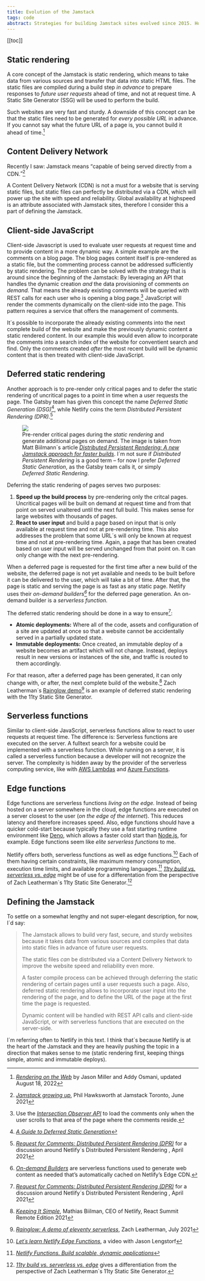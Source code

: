 ```yaml
---
title: Evolution of the Jamstack
tags: code
abstract: Strategies for building Jamstack sites evolved since 2015. How is the Jamstack defined today? 
---
```


[[toc]]

## Static rendering

A core concept of the Jamstack is static rendering, which means to take data from various sources and transfer that data into static HTML files. The static files are compiled during a build step *in advance* to prepare responses to *future user requests* ahead of time, and not at request time. A Static Site Generator (SSG) will be used to perform the build.

Such websites are very fast and sturdy. A downside of this concept can be that the static files need to be generated for *every possible URL* in advance. If you cannot say what the future URL of a page is, you cannot build it ahead of time.[^rendering]

## Content Delivery Network

Recently I saw: Jamstack means <q>capable of being served directly from a CDN.</q>[^growing-up]

A Content Delivery Network (CDN) is not a must for a website that is serving static files, but static files can perfectly be distributed via a CDN, which will power up the site with speed and reliability. Global availability at highspeed is an attribute associated with Jamstack sites, therefore I consider this a part of defining the Jamstack.

## Client-side JavaScript

Client-side Javascript is used to evaluate user requests at request time and to provide content in a more dynamic way. A simple example are the comments on a blog page. The blog pages content itself is pre-rendered as a static file, but the commenting process cannot be addressed sufficiently by static rendering. The problem can be solved with the strategy that is around since the beginning of the Jamstack: By leveraging an API that handles the dynamic creation *and* the data provisioning of comments *on demand.* That means the already existing comments will be queried with REST calls for each user who is opening a blog page.[^intersection-observer] JavaScript will render the comments dynamically on the client-side into the page. This pattern requires a service that offers the management of comments. 

It´s possible to incorporate the already existing comments into the next complete build of the website and make the previously dynamic content a static rendered content. In our example this would even allow to incorporate the comments into a search index of the website for conventient search and find. Only the comments created *after* the most recent build will be dynamic content that is then treated with client-side JavaScript.

## Deferred static rendering

Another approach is to pre-render only critical pages and to defer the static rendering of uncritical pages to a point in time when a user requests the page. The Gatsby team has given this concept the name *Deferred Static Generation (DSG)*[^dsg], while Netlify coins the term *Distributed Persistent Rendering (DPR).*[^rfc-dpr]

<figure>
<img src="/img/jamstack/distributed-persistent-rendering.png">
<figcaption>Pre-render critical pages during the <em>static rendering</em> and generate additional pages on demand. The image is taken from Matt Biilmann´s article <a href="https://www.netlify.com/blog/2021/04/14/distributed-persistent-rendering-a-new-jamstack-approach-for-faster-builds/"><cite>Distributed Persistent Rendering: A new Jamstack approach for faster builds</cite></a>. I´m not sure if <em>Distributed Persistent Rendering</em> is a good term – for now I prefer <em>Deferred Static Generation</em>, as the Gatsby team calls it, or simply <em>Deferred Static Rendering</em>.</figcaption>
</figure>

Deferring the static rendering of pages serves two purposes:

1.  **Speed up the build process** by pre-rendering only the critcal pages. Uncritical pages will be built on demand at request time and from that point on served unaltered until the next full build. This makes sense for large websites with thousands of pages.
2.  **React to user input** and build a page based on input that is only available at request time and not at pre-rendering time. This also addresses the problem that some URL´s will only be known at request time and not at pre-rendering time. Again, a page that has been created based on user input will be served unchanged from that point on. It can only change with the next pre-rendering. 

When a deferred page is requested for the first time after a new build of the website, the deferred page is not yet available and needs to be built before it can be delivered to the user, which will take a bit of time. After that, the page is static and serving the page is as fast as any static page. Netlify uses their *on-demand builders[^on-demand-builders]* for the deferred page generation. An on-demand builder is a *serverless function.*

The deferred static rendering should be done in a way to ensure[^rfc-dpr]:

- **Atomic deployments:** Where all of the code, assets and configuration of a site are updated at once so that a website cannot be accidentally served in a partially updated state.
- **Immutable deployments:**  Once created, an immutable deploy of a website becomes an artifact which will not change. Instead, deploys result in new versions or instances of the site, and traffic is routed to them accordingly.

For that reason, after a deferred page has been generated, it can only change with, or after, the next complete build of the website.[^keep-it-simple] Zach Leatherman´s [Rainglow demo](https://www.zachleat.com/web/rainglow/)[^rainglow] is an example of deferred static rendering with the 11ty Static Site Generator.

## Serverless functions

Similar to client-side JavaScript, serverless functions allow to react to user requests at request time. The difference is: Serverless functions are executed on the server. A fulltext search for a website could be implemented with a serverless function. While running on a server, it is called a serverless function because a developer will not recognize the server. The complexity is hidden away by the provider of the serverless computing service, like with [AWS Lambdas](https://aws.amazon.com/lambda/) and [Azure Functions](https://azure.microsoft.com/en-us/products/functions/). 

## Edge functions

Edge functions are serverless functions *living on the edge.* Instead of being hosted on a server somewhere in the cloud, edge functions are executed on a server closest to the user (*on the edge of the internet*). This reduces latency and therefore increases speed. Also, edge functions should have a quicker cold-start because typically they use a fast starting runtime environment like [Deno](https://deno.land), which allows a faster cold start than [Node.js](https://nodejs.dev/en/), for example. Edge functions seem like *elite serverless functions* to me.

Netlify offers both, serverless functions as well as edge functions.[^lengstorf-edge] Each of them having certain constraints, like maximum memory consumption, execution time limits, and available programming languages.[^netlify-functions] [<cite>11ty build vs. serverless vs. edge</cite>](/2022-10-05-build-serverless-edge/) might be of use for a differentation from the perspective of Zach Leatherman´s 11ty Static Site Generator.[^11ty-build-serverless-edge]

## Defining the Jamstack

To settle on a somewhat lengthy and not super-elegant description, for now, I´d say:

> <p>The Jamstack allows to build very fast, secure, and sturdy websites because it takes data from various sources and compiles that data into static files in advance of future user requests.</p><p>The static files <em>can</em> be distributed via a Content Delivery Network to improve the website speed and reliability even more.</p><p>A faster compile process can be achieved through deferring the static rendering of certain pages until a user requests such a page. Also, deferred static rendering allows to incorporate user input into the rendering of the page, and to define the URL of the page at the first time the page is requested.</p><p>Dynamic content will be handled with REST API calls and client-side JavaScript, or with serverless functions that are executed on the server-side.</p>

I´m referring often to Netlify in this text. I think that´s because Netlify is at the heart of the Jamstack and they are heavily pushing the topic in a direction that makes sense to me (static rendering first, keeping things simple, atomic and immutable deploys).

[^rendering]: [<cite>Rendering on the Web](https://web.dev/rendering-on-the-web/) by Jason Miller and Addy Osmani, updated August 18, 2022
[^growing-up]: [<cite>Jamstack growing up](https://noti.st/philhawksworth/5Zh3rm/jamstack-growing-up), Phil Hawksworth at Jamstack Toronto, June 2021
[^intersection-observer]: Use the [<cite>Intersection Observer API</cite>](https://developer.mozilla.org/en-US/docs/Web/API/Intersection_Observer_API) to load the comments only when the user scrolls to that area of the page where the comments reside.
[^dsg]: [<cite>A Guide to Deferred Static Generation</cite>](https://www.gatsbyjs.com/blog/deferred-static-generation-guide/)
[^rfc-dpr]: [<cite>Request for Comments: Distributed Persistent Rendering (DPR)</cite>](https://github.com/jamstack/jamstack.org/discussions/549) for a discussion around Netlify´s Distributed Persistent Rendering , April 2021
[^on-demand-builders]: [<cite>On-demand Builders</cite>](https://docs.netlify.com/configure-builds/on-demand-builders/) are serverless functions used to generate web content as needed that’s automatically cached on Netlify’s Edge CDN.
[^atomic-and-immutable]: [<cite>Terminology explained: Atomic and immutable deploys</cite>](https://www.netlify.com/blog/2021/02/23/terminology-explained-atomic-and-immutable-deploys/)
[^keep-it-simple]: [<cite>Keeping It Simple</cite>](https://youtu.be/p-ZWytPX1fo), Mathias Biilman, CEO of Netlify, React Summit Remote Edition 2021
[^rainglow]: [<cite>Rainglow: A demo of eleventy serverless</cite>](https://www.zachleat.com/web/rainglow/), Zach Leatherman, July 2021
[^lengstorf-edge]: [<cite>Let´s learn Netlify Edge Functions</cite>](https://www.learnwithjason.dev/let-s-learn-netlify-edge-functions), a video with Jason Lengstorf
[^netlify-functions]: [<cite>Netlify Functions. Build scalable, dynamic applications</cite>](https://www.netlify.com/products/functions/)
[^11ty-build-serverless-edge]: [<cite>11ty build vs. serverless vs. edge</cite>](/2022-10-05-build-serverless-edge/) gives a differentiation from the perspective of Zach Leatherman´s 11ty Static Site Generator.
